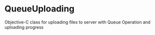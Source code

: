 QueueUploading
==============

Objective-C class for uploading files to server with Queue Operation and uploading progress 

